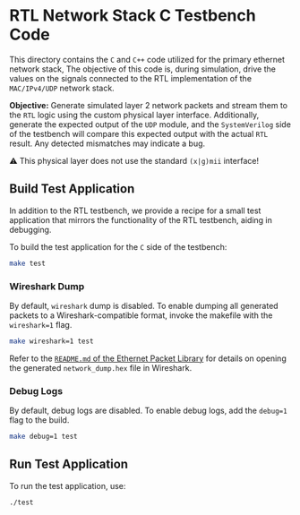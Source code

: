 # RTL Network Stack C Testbench Code

This directory contains the `C` and `C++` code utilized for the primary
ethernet network stack, The objective of this code is, during simulation, drive
the values on the signals connected to the RTL implementation of the
`MAC/IPv4/UDP` network stack.

**Objective:**  Generate simulated layer 2 network packets and stream them to
the `RTL` logic using the custom physical layer interface. Additionally,
generate the expected output of the `UDP` module, and the `SystemVerilog` side
of the testbench will compare this expected output with the actual `RTL`
result. Any detected mismatches may indicate a bug.

:warning: This physical layer does not use the standard `(x|g)mii` interface!

## Build Test Application

In addition to the RTL testbench, we provide a recipe for a small test
application that mirrors the functionality of the RTL testbench, aiding in
debugging.

To build the test application for the `C` side of the testbench: 

```bash 
make test 
```

### Wireshark Dump

By default, `wireshark` dump is disabled. To enable dumping all generated
packets to a Wireshark-compatible format, invoke the makefile with the
`wireshark=1` flag.  

```bash 
make wireshark=1 test 
```

Refer to the [`README.md` of the Ethernet Packet Library](https://github.com/Essenceia/ethernet_packet_C_lib) 
for details on opening the generated `network_dump.hex` file in Wireshark.

### Debug Logs

By default, debug logs are disabled. To enable debug logs, add the `debug=1`
flag to the build.  

```bash 
make debug=1 test 
```

## Run Test Application

To run the test application, use: 

```bash 
./test 
```

